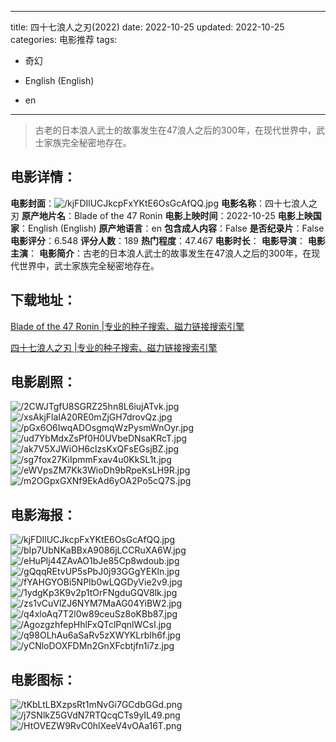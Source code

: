 
---
title: 四十七浪人之刃(2022)
date: 2022-10-25
updated: 2022-10-25
categories: 电影推荐
tags:
- 奇幻

- English (English)
- en
---


> 古老的日本浪人武士的故事发生在47浪人之后的300年，在现代世界中，武士家族完全秘密地存在。

## **电影详情**：

**电影封面**：<img src="https://image.tmdb.org/t/p/w200/kjFDIlUCJkcpFxYKtE6OsGcAfQQ.jpg" alt="/kjFDIlUCJkcpFxYKtE6OsGcAfQQ.jpg" title="/kjFDIlUCJkcpFxYKtE6OsGcAfQQ.jpg">
**电影名称**：四十七浪人之刃
**原产地片名**：Blade of the 47 Ronin
**电影上映时间**：2022-10-25
**电影上映国家**：English (English)
**原产地语言**：en
**包含成人内容**：False
**是否纪录片**：False
**电影评分**：6.548
**评分人数**：189
**热门程度**：47.467
**电影时长**：
**电影导演**：
**电影主演**：
**电影简介**：古老的日本浪人武士的故事发生在47浪人之后的300年，在现代世界中，武士家族完全秘密地存在。

## **下载地址**：
[Blade of the 47 Ronin |专业的种子搜索、磁力链接搜索引擎](https://movie.amd794.com:2083/?search=Blade%20of%20the%2047%20Ronin&ordering=&mode=match_phrase&page_size=10&page=1)

[四十七浪人之刃 |专业的种子搜索、磁力链接搜索引擎](https://movie.amd794.com:2083/?search=%E5%9B%9B%E5%8D%81%E4%B8%83%E6%B5%AA%E4%BA%BA%E4%B9%8B%E5%88%83&ordering=&mode=match_phrase&page_size=10&page=1)
 

## **电影剧照**：
<img src="https://image.tmdb.org/t/p/original/2CWJTgfU8SGRZ25hn8L6iujATvk.jpg" alt="/2CWJTgfU8SGRZ25hn8L6iujATvk.jpg" title="/2CWJTgfU8SGRZ25hn8L6iujATvk.jpg"><img src="https://image.tmdb.org/t/p/original/xsAkjFlaIA20RE0mZjGH7drovQz.jpg" alt="/xsAkjFlaIA20RE0mZjGH7drovQz.jpg" title="/xsAkjFlaIA20RE0mZjGH7drovQz.jpg"><img src="https://image.tmdb.org/t/p/original/pGx6O6IwqADOsgmqWzPysmWnOyr.jpg" alt="/pGx6O6IwqADOsgmqWzPysmWnOyr.jpg" title="/pGx6O6IwqADOsgmqWzPysmWnOyr.jpg"><img src="https://image.tmdb.org/t/p/original/ud7YbMdxZsPf0H0UVbeDNsaKRcT.jpg" alt="/ud7YbMdxZsPf0H0UVbeDNsaKRcT.jpg" title="/ud7YbMdxZsPf0H0UVbeDNsaKRcT.jpg"><img src="https://image.tmdb.org/t/p/original/ak7V5XJWiOH6clzsKxQFsEGsjBZ.jpg" alt="/ak7V5XJWiOH6clzsKxQFsEGsjBZ.jpg" title="/ak7V5XJWiOH6clzsKxQFsEGsjBZ.jpg"><img src="https://image.tmdb.org/t/p/original/sg7fox27KiIpmmFxav4u0KkSL1t.jpg" alt="/sg7fox27KiIpmmFxav4u0KkSL1t.jpg" title="/sg7fox27KiIpmmFxav4u0KkSL1t.jpg"><img src="https://image.tmdb.org/t/p/original/eWVpsZM7Kk3WioDh9bRpeKsLH9R.jpg" alt="/eWVpsZM7Kk3WioDh9bRpeKsLH9R.jpg" title="/eWVpsZM7Kk3WioDh9bRpeKsLH9R.jpg"><img src="https://image.tmdb.org/t/p/original/m2OGpxGXNf9EkAd6yOA2Po5cQ7S.jpg" alt="/m2OGpxGXNf9EkAd6yOA2Po5cQ7S.jpg" title="/m2OGpxGXNf9EkAd6yOA2Po5cQ7S.jpg">

## **电影海报**：
<img src="https://image.tmdb.org/t/p/original/kjFDIlUCJkcpFxYKtE6OsGcAfQQ.jpg" alt="/kjFDIlUCJkcpFxYKtE6OsGcAfQQ.jpg" title="/kjFDIlUCJkcpFxYKtE6OsGcAfQQ.jpg"><img src="https://image.tmdb.org/t/p/original/bIp7UbNKaBBxA9086jLCCRuXA6W.jpg" alt="/bIp7UbNKaBBxA9086jLCCRuXA6W.jpg" title="/bIp7UbNKaBBxA9086jLCCRuXA6W.jpg"><img src="https://image.tmdb.org/t/p/original/eHuPlj44ZAvAO1bJe85Cp8wdoub.jpg" alt="/eHuPlj44ZAvAO1bJe85Cp8wdoub.jpg" title="/eHuPlj44ZAvAO1bJe85Cp8wdoub.jpg"><img src="https://image.tmdb.org/t/p/original/gQqqREtvUP5sPbJ0j93GGgYEKln.jpg" alt="/gQqqREtvUP5sPbJ0j93GGgYEKln.jpg" title="/gQqqREtvUP5sPbJ0j93GGgYEKln.jpg"><img src="https://image.tmdb.org/t/p/original/fYAHGYOBi5NPIb0wLQGDyVie2v9.jpg" alt="/fYAHGYOBi5NPIb0wLQGDyVie2v9.jpg" title="/fYAHGYOBi5NPIb0wLQGDyVie2v9.jpg"><img src="https://image.tmdb.org/t/p/original/1ydgKp3K9v2p1tOrFNgduGQV8lk.jpg" alt="/1ydgKp3K9v2p1tOrFNgduGQV8lk.jpg" title="/1ydgKp3K9v2p1tOrFNgduGQV8lk.jpg"><img src="https://image.tmdb.org/t/p/original/zs1vCuVlZJ6NYM7MaAG04YiBW2.jpg" alt="/zs1vCuVlZJ6NYM7MaAG04YiBW2.jpg" title="/zs1vCuVlZJ6NYM7MaAG04YiBW2.jpg"><img src="https://image.tmdb.org/t/p/original/q4xloAq7T2l0w89ceuSz8oKBb87.jpg" alt="/q4xloAq7T2l0w89ceuSz8oKBb87.jpg" title="/q4xloAq7T2l0w89ceuSz8oKBb87.jpg"><img src="https://image.tmdb.org/t/p/original/AgozgzhfepHhlFxQTclPqnlWCsI.jpg" alt="/AgozgzhfepHhlFxQTclPqnlWCsI.jpg" title="/AgozgzhfepHhlFxQTclPqnlWCsI.jpg"><img src="https://image.tmdb.org/t/p/original/q98OLhAu6aSaRv5zXWYKLrbIh6f.jpg" alt="/q98OLhAu6aSaRv5zXWYKLrbIh6f.jpg" title="/q98OLhAu6aSaRv5zXWYKLrbIh6f.jpg"><img src="https://image.tmdb.org/t/p/original/yCNloDOXFDMn2GnXFcbtjfn1i7z.jpg" alt="/yCNloDOXFDMn2GnXFcbtjfn1i7z.jpg" title="/yCNloDOXFDMn2GnXFcbtjfn1i7z.jpg">

## **电影图标**：
<img src="https://image.tmdb.org/t/p/original/tKbLtLBXzpsRt1mNvGi7GCdbGGd.png" alt="/tKbLtLBXzpsRt1mNvGi7GCdbGGd.png" title="/tKbLtLBXzpsRt1mNvGi7GCdbGGd.png"><img src="https://image.tmdb.org/t/p/original/j7SNlkZ5GVdN7RTQcqCTs9yIL49.png" alt="/j7SNlkZ5GVdN7RTQcqCTs9yIL49.png" title="/j7SNlkZ5GVdN7RTQcqCTs9yIL49.png"><img src="https://image.tmdb.org/t/p/original/HtOVEZW9RvC0hlXeeV4vOAa16T.png" alt="/HtOVEZW9RvC0hlXeeV4vOAa16T.png" title="/HtOVEZW9RvC0hlXeeV4vOAa16T.png">
